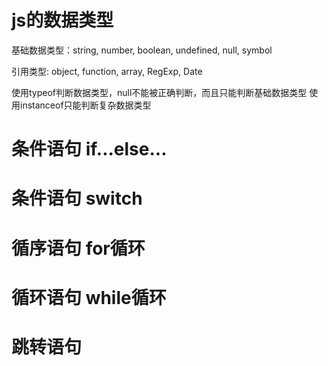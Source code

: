 # js的数据类型
   基础数据类型：string, number, boolean, undefined, null, symbol

   引用类型: object, function, array, RegExp, Date

   使用typeof判断数据类型，null不能被正确判断，而且只能判断基础数据类型
   使用instanceof只能判断复杂数据类型

# 条件语句 if...else...

# 条件语句 switch

# 循序语句 for循环

# 循环语句 while循环

# 跳转语句